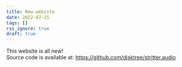```yaml
---
title: New website
date: 2022-07-25
tags: []
rss_ignore: true
draft: true
---
```

This website is all new!  
Source code is available at: https://github.com/disktree/stritter.audio 
